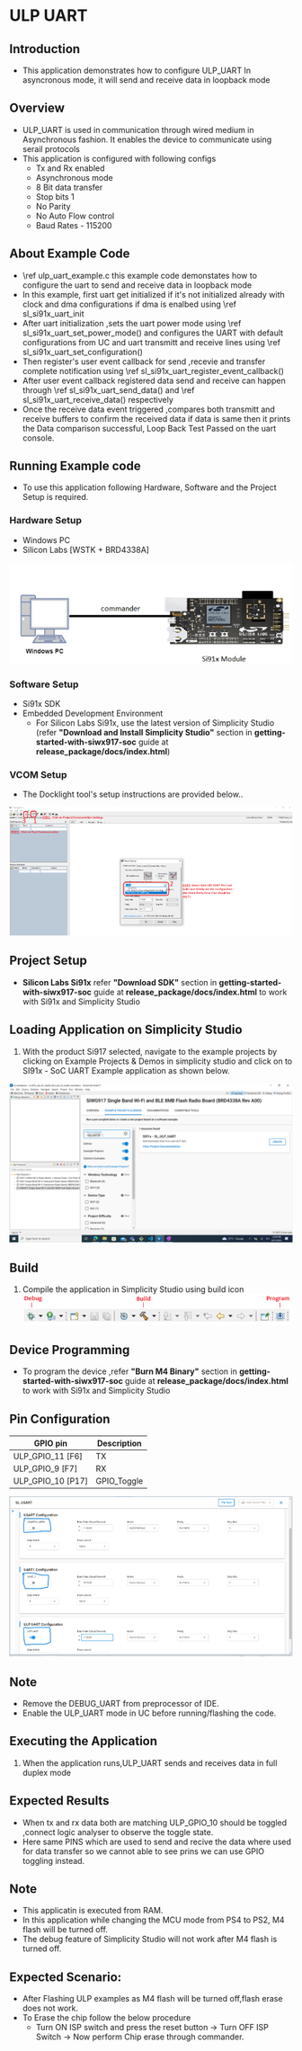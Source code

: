 # ULP UART

## Introduction

- This application demonstrates how to configure ULP_UART In asyncronous mode, it will send and receive data in loopback mode

## Overview

- ULP_UART is used in communication through wired medium in Asynchronous fashion. It enables the device to
  communicate using serail protocols
- This application is configured with following configs
  - Tx and Rx enabled
  - Asynchronous mode
  - 8 Bit data transfer
  - Stop bits 1
  - No Parity
  - No Auto Flow control
  - Baud Rates - 115200

## About Example Code

- \ref ulp_uart_example.c this example code demonstates how to configure the uart to send and receive data in loopback mode
- In this example, first uart get initialized if it's not initialized already with clock and dma configurations if dma is
  enalbed using \ref sl_si91x_uart_init
- After uart initialization ,sets the uart power mode using \ref sl_si91x_uart_set_power_mode() and configures the UART
  with default configurations from UC and uart transmitt and receive lines using \ref sl_si91x_uart_set_configuration()
- Then register's user event callback for send ,recevie and transfer complete notification using
  \ref sl_si91x_uart_register_event_callback()
- After user event callback registered data send and receive can happen through \ref sl_si91x_uart_send_data() and
  \ref sl_si91x_uart_receive_data() respectively
- Once the receive data event triggered ,compares both transmitt and receive buffers to confirm the received data if data is
  same then it prints the Data comparison successful, Loop Back Test Passed on the uart console.

## Running Example code

- To use this application following Hardware, Software and the Project Setup is required.

### Hardware Setup

- Windows PC
- Silicon Labs [WSTK + BRD4338A]

![Figure: Introduction](resources/readme/image513a.png)

### Software Setup

- Si91x SDK
- Embedded Development Environment
  - For Silicon Labs Si91x, use the latest version of Simplicity Studio (refer **"Download and Install Simplicity Studio"** section in **getting-started-with-siwx917-soc** guide at **release_package/docs/index.html**)
### VCOM Setup
- The Docklight tool's setup instructions are provided below..

![Figure: VCOM_setup](resources/readme/vcom.png)

## Project Setup

- **Silicon Labs Si91x** refer **"Download SDK"** section in **getting-started-with-siwx917-soc** guide at **release_package/docs/index.html** to work with Si91x and Simplicity Studio

## Loading Application on Simplicity Studio

1. With the product Si917 selected, navigate to the example projects by clicking on Example Projects & Demos
   in simplicity studio and click on to SI91x - SoC UART Example application as shown below.

![Figure: Selecting Example project](resources/readme/image513b.png)

## Build

1. Compile the application in Simplicity Studio using build icon
   ![Figure: Build run and Debug](resources/readme/image513c.png)


## Device Programming

- To program the device ,refer **"Burn M4 Binary"** section in **getting-started-with-siwx917-soc** guide at **release_package/docs/index.html** to work with Si91x and Simplicity Studio

## Pin Configuration 

|         GPIO pin    |Description|
|   --------------    | --------- |
|ULP_GPIO_11  [F6]    |    TX     |
|ULP_GPIO_9   [F7]    |    RX     |
|ULP_GPIO_10  [P17]   |GPIO_Toggle|

![Figure: Build run and Debug](resources/readme/image513d.png)

## Note
 - Remove the DEBUG_UART from preprocessor of IDE.
 - Enable the ULP_UART mode in UC before running/flashing the code.
 
## Executing the Application
1. When the application runs,ULP_UART sends and receives data in full duplex mode

## Expected Results 
 - When tx and rx data both are matching ULP_GPIO_10 should be toggled ,connect logic analyser to observe the toggle state. 
 - Here same PINS which are used to send and recive the data where used for data transfer so we cannot able to see prins 
 we can use GPIO toggling instead.
## Note
 - This applicatin is executed from RAM.
 - In this application while changing the MCU mode from PS4 to PS2, M4 flash will be turned off.
 - The debug feature of Simplicity Studio will not work after M4 flash is turned off.
## Expected Scenario:
 - After Flashing ULP examples as M4 flash will be turned off,flash erase does not work.
 - To Erase the chip follow the below procedure
   - Turn ON ISP switch and press the reset button → Turn OFF ISP Switch → Now perform Chip erase 
      through commander.
